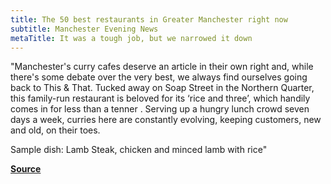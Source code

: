 ```yaml
---
title: The 50 best restaurants in Greater Manchester right now 
subtitle: Manchester Evening News
metaTitle: It was a tough job, but we narrowed it down
---
```


"Manchester's curry cafes deserve an article in their own right and, while there's some debate over the very best, we always find ourselves going back to This & That. Tucked away on Soap Street in the Northern Quarter, this family-run restaurant is beloved for its ‘rice and three’, which handily comes in for less than a tenner . Serving up a hungry lunch crowd seven days a week, curries here are constantly evolving, keeping customers, new and old, on their toes.

Sample dish: Lamb Steak, chicken and minced lamb with rice"

**[Source](https://www.manchestereveningnews.co.uk/whats-on/food-drink-news/50-best-restaurants-greater-manchester-26000630)**
